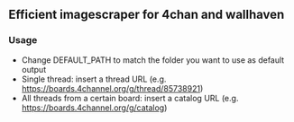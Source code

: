 ## Efficient imagescraper for 4chan and wallhaven

### Usage
* Change DEFAULT_PATH to match the folder you want to use as default output
* Single thread: insert a thread URL (e.g. https://boards.4channel.org/g/thread/85738921)
* All threads from a certain board: insert a catalog URL (e.g. https://boards.4channel.org/g/catalog)
